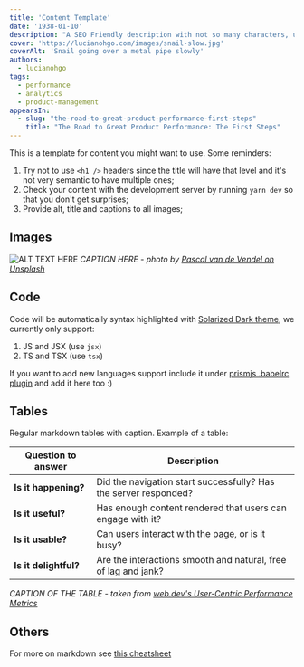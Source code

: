 ```yaml
---
title: 'Content Template'
date: '1938-01-10'
description: "A SEO Friendly description with not so many characters, use your keywords :)"
cover: 'https://lucianohgo.com/images/snail-slow.jpg'
coverAlt: 'Snail going over a metal pipe slowly'
authors:
  - lucianohgo
tags:
  - performance
  - analytics
  - product-management
appearsIn:
  - slug: "the-road-to-great-product-performance-first-steps"
    title: "The Road to Great Product Performance: The First Steps"
---
```


This is a template for content you might want to use. Some reminders: 

1. Try not to use `<h1 />` headers since the title will have that level and it's not very semantic to have multiple ones;
2. Check your content with the development server by running `yarn dev` so that you don't get surprises;
3. Provide alt, title and captions to all images;

## Images

![ALT TEXT HERE](/images/snail-slow.jpg "TITLE HERE")
*CAPTION HERE - photo by [Pascal van de Vendel on Unsplash](https://unsplash.com/@pascalvendel?utm_source=unsplash&utm_medium=referral&utm_content=creditCopyText)*

## Code 

Code will be automatically syntax highlighted with [Solarized Dark theme](https://ethanschoonover.com/solarized/), we
currently only support:

1. JS and JSX (use `jsx`)
2. TS and TSX (use `tsx`)

If you want to add new languages support include it under [prismjs .babelrc plugin](../.babelrc) and add it here too :)
  
## Tables

Regular markdown tables with caption. Example of a table:

| Question to answer            | Description                                                       |
|-----------------------------  |------------------------------------------------------------------	|
| __Is it happening?__         	| Did the navigation start successfully? Has the server responded? 	|
| __Is it useful?__            	| Has enough content rendered that users can engage with it?       	|
| __Is it usable?__            	| Can users interact with the page, or is it busy?                 	|
| __Is it delightful?__        	| Are the interactions smooth and natural, free of lag and jank?   	|
*CAPTION OF THE TABLE - taken from [web.dev's User-Centric Performance Metrics](https://web.dev/user-centric-performance-metrics/)*

## Others

For more on markdown see [this cheatsheet](https://github.com/adam-p/markdown-here/wiki/Markdown-Cheatsheet)

